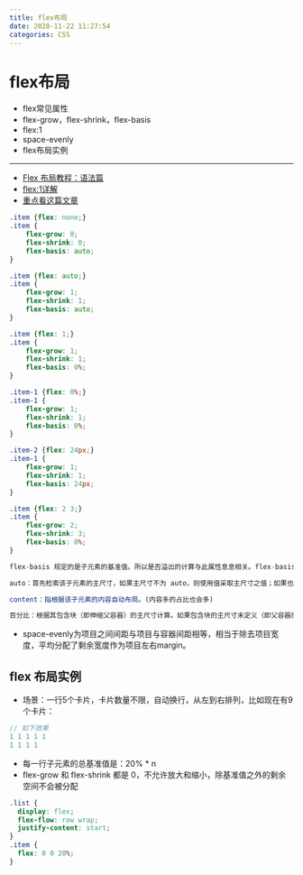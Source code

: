 ```yaml
---
title: flex布局
date: 2020-11-22 11:27:54
categories: CSS
---
```

# flex布局
* flex常见属性
* flex-grow，flex-shrink，flex-basis
* flex:1
* space-evenly
* flex布局实例

****

* [Flex 布局教程：语法篇](http://www.ruanyifeng.com/blog/2015/07/flex-grammar.html)
* [flex:1详解](https://blog.csdn.net/qq_40138556/article/details/103967529)
* [重点看这篇文章](https://blog.csdn.net/u012260238/article/details/86656175)

```css
.item {flex: none;}
.item {
    flex-grow: 0;
    flex-shrink: 0;
    flex-basis: auto;
}
```

```css
.item {flex: auto;}
.item {
    flex-grow: 1;
    flex-shrink: 1;
    flex-basis: auto;
}
```

```css
.item {flex: 1;}
.item {
    flex-grow: 1;
    flex-shrink: 1;
    flex-basis: 0%;
}
```

```css
.item-1 {flex: 0%;}
.item-1 {
    flex-grow: 1;
    flex-shrink: 1;
    flex-basis: 0%;
}

.item-2 {flex: 24px;}
.item-1 {
    flex-grow: 1;
    flex-shrink: 1;
    flex-basis: 24px;
}
```

```css
.item {flex: 2 3;}
.item {
    flex-grow: 2;
    flex-shrink: 3;
    flex-basis: 0%;
}
```

```js
flex-basis 规定的是子元素的基准值。所以是否溢出的计算与此属性息息相关。flex-basis 规定的范围取决于 box-sizing。这里主要讨论以下 flex-basis 的取值情况：

auto：首先检索该子元素的主尺寸，如果主尺寸不为 auto，则使用值采取主尺寸之值；如果也是 auto，则使用值为 content。

content：指根据该子元素的内容自动布局。(内容多的占比也会多)

百分比：根据其包含块（即伸缩父容器）的主尺寸计算。如果包含块的主尺寸未定义（即父容器的主尺寸取决于子元素），则计算结果和设为 auto 一样。
```

* space-evenly为项目之间间距与项目与容器间距相等，相当于除去项目宽度，平均分配了剩余宽度作为项目左右margin。

## flex 布局实例

* 场景：一行5个卡片，卡片数量不限，自动换行，从左到右排列，比如现在有9个卡片：

```js
// 如下效果
1 1 1 1 1
1 1 1 1
```

* 每一行子元素的总基准值是：20% * n
* flex-grow 和 flex-shrink 都是 0，不允许放大和缩小，除基准值之外的剩余空间不会被分配

```css
.list {
  display: flex;
  flex-flow: row wrap;
  justify-content: start;
}
.item {
  flex: 0 0 20%;
}
```



  